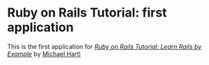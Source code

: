 # Ruby on Rails Tutorial: first application

This is the first application for [*Ruby on Rails Tutorial: Learn Rails by Example*](http://railstutotorial.org/) by [Michael Hartl](http://michaelhartl.com/)